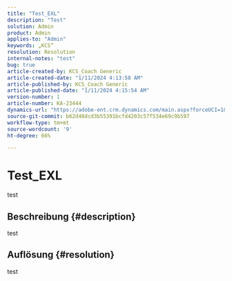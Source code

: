 ```yaml
---
title: "Test_EXL"
description: "Test"
solution: Admin
product: Admin
applies-to: "Admin"
keywords: „KCS“
resolution: Resolution
internal-notes: "test"
bug: true
article-created-by: KCS_Coach Generic
article-created-date: "1/11/2024 4:13:58 AM"
article-published-by: KCS_Coach Generic
article-published-date: "1/11/2024 4:15:54 AM"
version-number: 1
article-number: KA-23444
dynamics-url: "https://adobe-ent.crm.dynamics.com/main.aspx?forceUCI=1&pagetype=entityrecord&etn=knowledgearticle&id=51c69dd6-37b0-ee11-a569-6045bd006079"
source-git-commit: b62d48dcd3b55391bcfd4203c57f534e69c9b597
workflow-type: tm+mt
source-wordcount: '9'
ht-degree: 66%

---
```


# Test_EXL


test

## Beschreibung {#description}

test

## Auflösung {#resolution}


test
